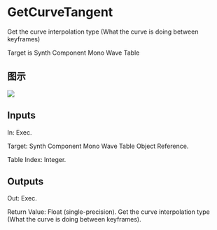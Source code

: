 # GetCurveTangent

Get the curve interpolation type (What the curve is doing between keyframes)

Target is Synth Component Mono Wave Table

## 图示

![]($-20221218-21063610.png)

## Inputs

In: Exec.

Target: Synth Component Mono Wave Table Object Reference.

Table Index: Integer.  

## Outputs

Out: Exec.

Return Value: Float (single-precision). Get the curve interpolation type (What the curve is doing between keyframes).

